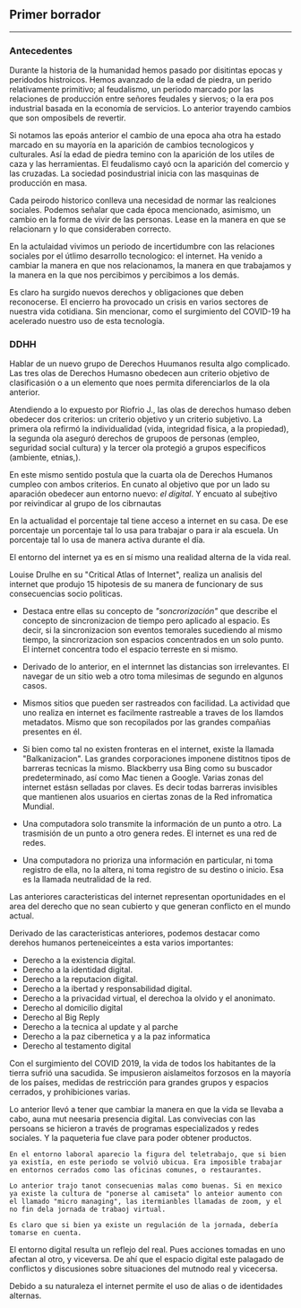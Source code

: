 
## Primer borrador

---

### Antecedentes

Durante la historia de la humanidad hemos pasado por disitintas epocas y peridodos histroicos. Hemos avanzado de la edad de piedra, un perido relativamente primitivo; al feudalismo, un periodo marcado por las relaciones de producción entre señores feudales y siervos; o la era pos industrial basada en la economía de servicios. Lo anterior trayendo cambios que son omposibels de revertir.

Si notamos las epoás anterior el cambio de una epoca aha otra ha estado marcado en su mayoría en la aparición de cambios tecnologicos y culturales. Así la edad de piedra temino con la aparición de los utiles de caza y las herramientas. El feudalismo cayó ocn la aparición del comercio y las cruzadas. La sociedad posindustrial inicia con las masquinas de producción en masa.

Cada peirodo historico conlleva una necesidad de normar las realciones sociales. Podemos señalar que cada época mencionado, asimismo, un cambio en la forma de vivir de las personas. Lease en la manera en que se relacionarn y lo que consideraben correcto. 

En la actulaidad vivimos un periodo de incertidumbre con las relaciones sociales por el útlimo desarrollo tecnologico: el internet. Ha venido a cambiar la manera en que  nos relacionamos, la manera en que trabajamos y la manera en la que nos percibimos y percibimos a los demás.

Es claro ha surgido nuevos derechos y obligaciones que deben reconocerse. El encierro ha provocado un crisis en varios sectores de nuestra vida cotidiana. Sin mencionar, como el surgimiento del COVID-19 ha acelerado nuestro uso de esta tecnología.

### DDHH

Hablar de un nuevo grupo de Derechos Huumanos resulta algo complicado. Las tres olas de Derechos Humasno obedecen aun criterio objetivo de clasificasión o a un elemento que noes permita diferenciarlos de la ola anterior. 

Atendiendo a lo expuesto por Riofrio J., las olas de derechos humaso deben obedecer dos criterios: un criterio objetivo y un criterio subjetivo.  La primera ola refirmó la individualidad (vida, integridad física, a la propiedad), la segunda ola aseguró derechos de grupoos de personas (empleo, seguridad social cultura) y la tercer ola protegió a grupos especificos (ambiente, etnias,).

En este mismo sentido postula que la cuarta ola de Derechos Humanos cumpleo con ambos criterios. En cunato al objetivo que por un lado su aparación obedecer aun entorno nuevo: _el digital_. Y encuato al subejtivo por reivindicar al grupo de los cibrnautas

En la actualidad el porcentaje tal tiene acceso a internet en su casa. De ese porcentaje un porcentaje tal lo usa para trabajar o para ir ala escuela. Un porcentaje tal lo usa de manera activa durante el día. 

El entorno del internet ya es en sí mismo una realidad alterna de la vida real. 

Louise Drulhe en su "Critical Atlas of Internet", realiza un analisis del internet que produjo 15 hipotesis de su manera de funcionary de sus consecuencias socio politicas. 

+ Destaca entre ellas su concepto de _"soncrorización"_ que describe el concepto de sincronizacion de tiempo pero aplicado al espacio. Es decir, si la sincronizacion son eventos temorales sucediendo al mismo tiempo, la sincrorizacion son espacios concentrados en un solo punto. El internet concentra todo el espacio terreste en si mismo.

+ Derivado de lo anterior, en el internnet las distancias son irrelevantes. El navegar de un sitio web a otro toma milesimas de segundo en algunos casos. 

+ Mismos sitios que pueden ser rastreados con facilidad. La actividad que uno realiza en internet es facilmente rastreable a traves de los llamdos metadatos. Mismo que son recopilados por las grandes compañias presentes en él.

+ Si bien como tal no existen fronteras en el internet, existe la llamada "Balkanizacion". Las grandes corporaciones imponene distitnos tipos de barreras tecnicas la mismo. Blackberry usa Bing como su buscador predeterminado, así como Mac tienen a Google. Varias zonas del internet estásn selladas por claves. Es decir todas barreras invisibles que mantienen alos usuarios en ciertas zonas de la Red infromatica Mundial.

+ Una computadora solo transmite la información de un punto a otro. La trasmisión de un punto a otro genera redes. El internet es una red de redes. 
	
+ Una computadora no prioriza una información en particular, ni toma registro de ella, no la altera, ni toma registro de su destino o inicio. Esa es la llamada neutralidad de la red.

Las anteriores caracteristicas del internet representan oportunidades en el area del derecho que no sean cubierto y que generan conflicto en el mundo actual.

Derivado de las caracteristicas anteriores, podemos destacar como derehos humanos perteneiceintes a esta varios importantes:

+ Derecho a la existencia digital.
+ Derecho a la identidad digital.
+ Derecho a la reputacion digital.
+ Derecho a la ibertad y responsabilidad digital.
+ Derecho a la privacidad virtual, el derechoa la olvido y el anonimato.
+ Derecho al domicilio digital
+ Derecho al Big Reply 
+ Derecho a la tecnica al update y al parche
+ Derecho a la paz cibernetica y a la paz informatica
+ Derecho al testamento digital

Con el surgimiento del COVID 2019, la vida de todos los habitantes de la tierra sufrió una sacudida. Se impusieron aislameitos forzosos en la mayoría de los países, medidas de restricción para grandes grupos y espacios cerrados, y prohibiciones varias. 

Lo anterior llevó a tener que cambiar la manera en que la vida se llevaba a cabo, auna mut neesaria presencia digital. Las convivecias con las persoans se hicieron a través de programas especializados y redes sociales. Y la paqueteria fue clave para poder obtener productos.

	En el entorno laboral aparecio la figura del teletrabajo, que si bien ya existía, en este periodo se volvió ubicua. Era imposible trabajar en entornos cerrados como las oficinas comunes, o restaurantes. 

	Lo anterior trajo tanot consecuenias malas como buenas. Si en mexico ya existe la cultura de "ponerse al camiseta" lo anteior aumento con el llamado "micro managing", las itermianbles llamadas de zoom, y el no fin dela jornada de trabaoj virtual. 

	Es claro que si bien ya existe un regulación de la jornada, debería tomarse en cuenta.

El entorno digital resulta un reflejo del real. Pues acciones tomadas en uno afectan al otro, y viceversa.  De ahí que el espacio digital este palagado de conflictos y discusiones sobre situaciones del mutnodo real y vicecersa.

Debido a su naturaleza el internet permite el uso de alias o de identidades alternas. 
